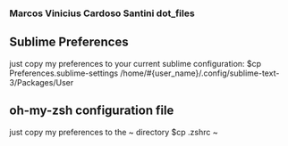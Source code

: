 ### Marcos Vinicius Cardoso Santini dot_files

## Sublime Preferences

just copy my preferences to your current sublime configuration:
$cp Preferences.sublime-settings /home/#{user_name}/.config/sublime-text-3/Packages/User

## oh-my-zsh configuration file
just copy my preferences to the ~ directory
$cp .zshrc ~

